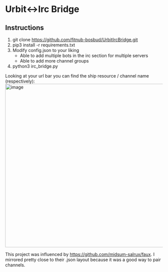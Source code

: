 # Urbit<->Irc Bridge

## Instructions
1. git clone https://github.com/fitnub-bosbud/UrbitIrcBridge.git
2. pip3 install -r requirements.txt
3. Modify config.json to your liking 
    - Able to add multiple bots in the irc section for multiple servers
    - Able to add more channel groups
4. python3 irc_bridge.py

Looking at your url bar you can find the ship resource / channel name (respectively):
<img width="523" alt="image" src="https://user-images.githubusercontent.com/82548166/144684265-1fb45198-fba0-4130-870d-3dc340831a90.png">

This project was influenced by https://github.com/midsum-salrux/faux. I mirrored pretty close to their .json layout because it was a good way to pair channels.


